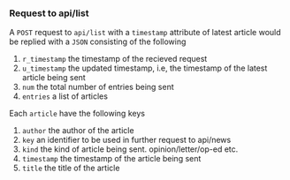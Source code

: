 ### Request to api/list

A `POST` request to `api/list` with a `timestamp` attribute of latest article
would be replied with a `JSON` consisting of the following

1. `r_timestamp`	the timestamp of the recieved request
2. `u_timestamp`	the updated timestamp, i.e, the timestamp of the latest article being sent
3. `num`		the total number of entries being sent
4. `entries`		a list of articles

Each `article` have the following keys

1. `author`	the author of the article
1. `key`	an identifier to be used in further request to api/news
2. `kind`	the kind of article being sent. opinion/letter/op-ed etc.
3. `timestamp`	the timestamp of the article being sent
4. `title`	the title of the article
